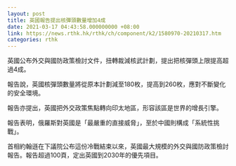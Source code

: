 ```yaml
---
layout: post
title: 英國報告提出核彈頭數量增加4成
date: 2021-03-17 04:43:58.000000000 +08:00
link: https://news.rthk.hk/rthk/ch/component/k2/1580970-20210317.htm
categories: rthk
---
```


英國公布外交與國防政策檢討文件，扭轉裁減核武計劃，提出把核彈頭上限提高超過4成。

報告說，英國核彈頭數量將從原本計劃減至180枚，提高到260枚，應對不斷變化的安全環境。

報告亦提出，英國把外交政策焦點轉向印太地區，形容該區是世界的增長引擎。

報告表明，俄羅斯對英國是「最嚴重的直接威脅」，至於中國則構成「系統性挑戰」。

首相約翰遜在下議院公布這份冷戰結束以來，英國最大規模的外交與國防政策檢討報告。報告超過100頁，定出英國到2030年的優先項目。
